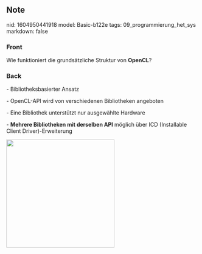 ## Note
nid: 1604950441918
model: Basic-b122e
tags: 09_programmierung_het_sys
markdown: false

### Front
<p>Wie funktioniert die grundsätzliche Struktur von <b>OpenCL</b>?</p>

### Back
<p>- Bibliotheksbasierter Ansatz
<p>- OpenCL-API wird von verschiedenen Bibliotheken angeboten
<p>- Eine Bibliothek unterstützt nur ausgewählte Hardware
<p>- <b>Mehrere Bibliotheken mit derselben API</b> möglich über ICD
(Installable Client Driver)-Erweiterung
<p><img src="1C2PT4mqZEiaLevLP5EU.png" style="width: 284px;">
